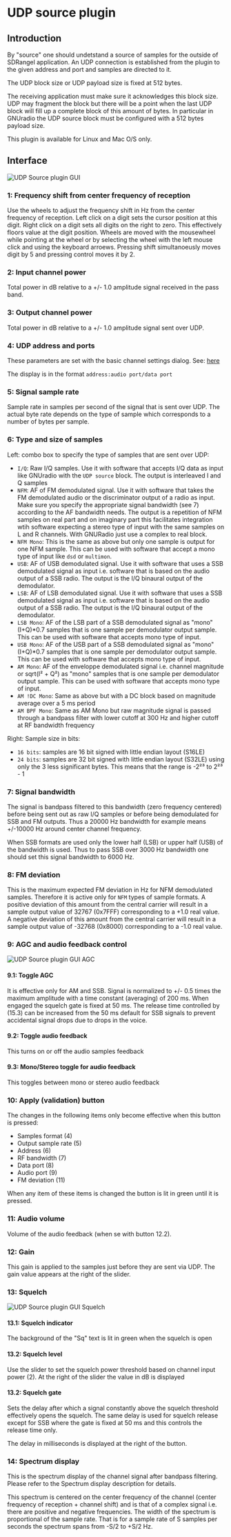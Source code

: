 <h1>UDP source plugin</h1>

<h2>Introduction</h2>

By "source" one should undetstand a source of samples for the outside of SDRangel application. An UDP connection is established from the plugin to the given address and port and samples are directed to it.

The UDP block size or UDP payload size is fixed at 512 bytes.

The receiving application must make sure it acknowledges this block size. UDP may fragment the block but there will be a point when the last UDP block will fill up a complete block of this amount of bytes. In particular in GNUradio the UDP source block must be configured with a 512 bytes payload size.

This plugin is available for Linux and Mac O/S only.

<h2>Interface</h2>

![UDP Source plugin GUI](../../../doc/img/UDPsrc_plugin.png)

<h3>1: Frequency shift from center frequency of reception</h3>

Use the wheels to adjust the frequency shift in Hz from the center frequency of reception. Left click on a digit sets the cursor position at this digit. Right click on a digit sets all digits on the right to zero. This effectively floors value at the digit position. Wheels are moved with the mousewheel while pointing at the wheel or by selecting the wheel with the left mouse click and using the keyboard arroews. Pressing shift simultanoeusly moves digit by 5 and pressing control moves it by 2.

<h3>2: Input channel power</h3>

Total power in dB relative to a +/- 1.0 amplitude signal received in the pass band.

<h3>3: Output channel power</h3>

Total power in dB relative to a +/- 1.0 amplitude signal sent over UDP.

<h3>4: UDP address and ports</h3>

These parameters are set with the basic channel settings dialog. See: [here](https://github.com/f4exb/sdrangel/blob/master/sdrgui/readme.md#6-channels)

The display is in the format `address:audio port/data port` 

<h3>5: Signal sample rate</h3>

Sample rate in samples per second of the signal that is sent over UDP. The actual byte rate depends on the type of sample which corresponds to a number of bytes per sample.

<h3>6: Type and size of samples</h3>

Left: combo box to specify the type of samples that are sent over UDP:

  - `I/Q`: Raw I/Q samples. Use it with software that accepts I/Q data as input like GNUradio with the `UDP source` block. The output is interleaved I and Q samples
  - `NFM`: AF of FM demodulated signal. Use it with software that takes the FM demodulated audio or the discriminator output of a radio as input. Make sure you specify the appropriate signal bandwidth (see 7) according to the AF bandwidth needs. The output is a repetition of NFM samples on real part and on imaginary part this facilitates integration wtih software expecting a stereo type of input with the same samples on L and R channels. With GNURadio just use a complex to real block.
  - `NFM Mono`: This is the same as above but only one sample is output for one NFM sample. This can be used with software that accept a mono type of input like `dsd` or `multimon`.
  - `USB`: AF of USB demodulated signal. Use it with software that uses a SSB demodulated signal as input i.e. software that is based on the audio output of a SSB radio. The output is the I/Q binaural output of the demodulator.
  - `LSB`: AF of LSB demodulated signal. Use it with software that uses a SSB demodulated signal as input i.e. software that is based on the audio output of a SSB radio. The output is the I/Q binaural output of the demodulator.
  - `LSB Mono`: AF of the LSB part of a SSB demodulated signal as "mono" (I+Q)*0.7 samples that is one sample per demodulator output sample. This can be used with software that accepts mono type of input.
  - `USB Mono`: AF of the USB part of a SSB demodulated signal as "mono" (I+Q)*0.7 samples that is one sample per demodulator output sample. This can be used with software that accepts mono type of input.
  - `AM Mono`: AF of the enveloppe demodulated signal i.e. channel magnitude or sqrt(I² + Q²) as "mono" samples that is one sample per demodulator output sample. This can be used with software that accepts mono type of input.
  - `AM !DC Mono`: Same as above but with a DC block based on magnitude average over a 5 ms period     
  - `AM BPF Mono`: Same as AM Mono but raw magnitude signal is passed through a bandpass filter with lower cutoff at 300 Hz and higher cutoff at RF bandwidth frequency     
  
Right: Sample size in bits:

  - `16 bits`: samples are 16 bit signed with little endian layout (S16LE)
  - `24 bits`: samples are 32 bit signed with little endian layout (S32LE) using only the 3 less significant bytes. This means that the range is -2²³ to 2²³ - 1
  
<h3>7: Signal bandwidth</h3>

The signal is bandpass filtered to this bandwidth (zero frequency centered) before being sent out as raw I/Q samples or before being demodulated for SSB and FM outputs. Thus a 20000 Hz bandwidth for example means +/-10000 Hz around center channel frequency.

When SSB formats are used only the lower half (LSB) or upper half (USB) of the bandwidth is used. Thus to pass SSB over 3000 Hz bandwidth one should set this signal bandwidth to 6000 Hz.

<h3>8: FM deviation</h3>

This is the maximum expected FM deviation in Hz for NFM demodulated samples. Therefore it is active only for `NFM` types of sample formats. A positive deviation of this amount from the central carrier will result in a sample output value of 32767 (0x7FFF) corresponding to a +1.0 real value. A negative deviation of this amount from the central carrier will result in a sample output value of -32768 (0x8000) corresponding to a -1.0 real value.  

<h3>9: AGC and audio feedback control</h3>

![UDP Source plugin GUI AGC](../../../doc/img/UDPsrc_plugin_agc.png)

<h4>9.1: Toggle AGC</h4>

It is effective only for AM and SSB. Signal is normalized to +/- 0.5 times the maximum amplitude with a time constant (averaging) of 200 ms. When engaged the squelch gate is fixed at 50 ms. The release time controlled by (15.3) can be increased from the 50 ms default for SSB signals to prevent accidental signal drops due to drops in the voice.  

<h4>9.2: Toggle audio feedback</h4>

This turns on or off the audio samples feedback

<h4>9.3: Mono/Stereo toggle for audio feedback</h4>

This toggles between mono or stereo audio feedback

<h3>10: Apply (validation) button</h3>

The changes in the following items only become effective when this button is pressed:

  - Samples format (4)
  - Output sample rate (5)
  - Address (6)
  - RF bandwidth (7)
  - Data port (8)
  - Audio port (9)
  - FM deviation (11)

When any item of these items is changed the button is lit in green until it is pressed. 

<h3>11: Audio volume</h3>

Volume of the audio feedback (when se with button 12.2).

<h3>12: Gain</h3>

This gain is applied to the samples just before they are sent via UDP. The gain value appears at the right of the slider.

<h3>13: Squelch</h3>

![UDP Source plugin GUI Squelch](../../../doc/img/UDPsrc_plugin_sq.png)

<h4>13.1: Squelch indicator</h4>

The background of the "Sq" text is lit in green when the squelch is open

<h4>13.2: Squelch level</h4>

Use the slider to set the squelch power threshold based on channel input power (2). At the right of the slider the value in dB is displayed

<h4>13.2: Squelch gate</h4>

Sets the delay after which a signal constantly above the squelch threshold effectively opens the squelch. The same delay is used for squelch release except for SSB where the gate is fixed at 50 ms and this controls the release time only.

The delay in milliseconds is displayed at the right of the button. 

<h3>14: Spectrum display</h3>

This is the spectrum display of the channel signal after bandpass filtering. Please refer to the Spectrum display description for details. 

This spectrum is centered on the center frequency of the channel (center frequency of reception + channel shift) and is that of a complex signal i.e. there are positive and negative frequencies. The width of the spectrum is proportional of the sample rate. That is for a sample rate of S samples per seconds the spectrum spans from -S/2 to +S/2 Hz. 

